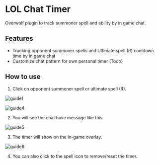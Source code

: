 # LOL Chat Timer

Overwolf plugin to track summoner spell and ability by in game chat.

## Features

- Tracking opponent summoner spells and Ultimate spell (R) cooldown time by in game chat
- Customize chat pattern for own personal timer (Todo)

## How to use

1. Click on opponent summoner spell or ultimate spell (R).

![guide1](/screenshots/guide1.png)

![guide4](/screenshots/guide4.png)

2. You will see the chat have message like this.

![guide5](/screenshots/guide5.png)

3. The timer will show on the in-game overlay.

![guide6](/screenshots/guide6.png)

4. You can also click to the spell icon to remove/reset the timer.
